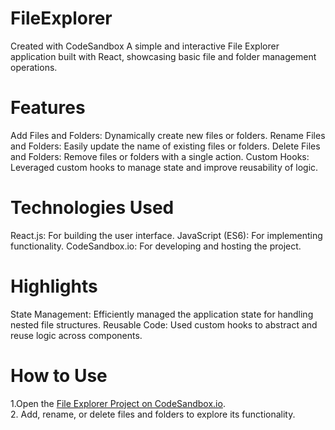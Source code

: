 # FileExplorer
Created with CodeSandbox
A simple and interactive File Explorer application built with React, showcasing basic file and folder management operations.

# Features
Add Files and Folders: Dynamically create new files or folders.
Rename Files and Folders: Easily update the name of existing files or folders.
Delete Files and Folders: Remove files or folders with a single action.
Custom Hooks: Leveraged custom hooks to manage state and improve reusability of logic.

# Technologies Used
React.js: For building the user interface.
JavaScript (ES6): For implementing functionality.
CodeSandbox.io: For developing and hosting the project.

# Highlights
State Management: Efficiently managed the application state for handling nested file structures.
Reusable Code: Used custom hooks to abstract and reuse logic across components.

# How to Use

1.Open the [File Explorer Project on CodeSandbox.io](https://codesandbox.io/p/github/Aseemathasneem/FileExplorer/draft/billowing-dew?workspaceId=ws_RVVpLN4krFvBChrXLPX75o).  
2. Add, rename, or delete files and folders to explore its functionality.  


